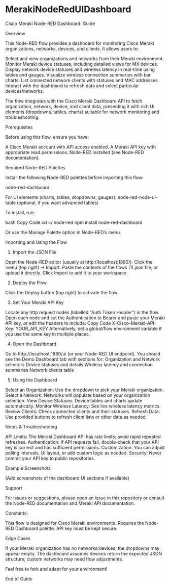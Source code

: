 # MerakiNodeRedUIDashboard

Cisco Meraki Node-RED Dashboard: Guide

Overview

This Node-RED flow provides a dashboard for monitoring Cisco Meraki organizations, networks, devices, and clients. It allows users to:


Select and view organizations and networks from their Meraki environment.
Monitor Meraki device statuses, including detailed views for MX devices.
Display network device statuses and wireless latency in real-time using tables and gauges.
Visualize wireless connection summaries with bar charts.
List connected network clients with statuses and MAC addresses.
Interact with the dashboard to refresh data and select particular devices/networks.

The flow integrates with the Cisco Meraki Dashboard API to fetch organization, network, device, and client data, presenting it with rich UI elements (dropdowns, tables, charts) suitable for network monitoring and troubleshooting.



Prerequisites

Before using this flow, ensure you have:


A Cisco Meraki account with API access enabled.
A Meraki API key with appropriate read permissions.
Node-RED installed (see Node-RED documentation).


Required Node-RED Palettes

Install the following Node-RED palettes before importing this flow:


node-red-dashboard

For UI elements (charts, tables, dropdowns, gauges).
node-red-node-ui-table
 (optional, if you want advanced tables)

To install, run:


bash
Copy Code
cd ~/.node-red
npm install node-red-dashboard

Or use the Manage Palette option in Node-RED’s menu.



Importing and Using the Flow

1. Import the JSON File

Open the Node-RED editor (usually at http://localhost:1880/).
Click the menu (top right) → Import.
Paste the contents of the flows (1).json file, or upload it directly.
Click Import to add it to your workspace.

2. Deploy the Flow

Click the Deploy button (top right) to activate the flow.

3. Set Your Meraki API Key

Locate any http request nodes (labelled "Auth Token Header") in the flow.
Open each node and set the Authentication to Bearer and paste your Meraki API key, or edit the headers to include:
Copy Code
X-Cisco-Meraki-API-Key: YOUR_API_KEY
Alternatively, set a global/flow environment variable if you use the same key in multiple places.

4. Open the Dashboard

Go to http://localhost:1880/ui (or your Node-RED UI endpoint).
You should see the Demo Dashboard tab with sections for:
Organization and Network selectors
Device statuses and details
Wireless latency and connection summaries
Network clients table

5. Using the Dashboard

Select an Organization: Use the dropdown to pick your Meraki organization.
Select a Network: Networks will populate based on your organization selection.
View Device Statuses: Device tables and charts update automatically.
Monitor Wireless Latency: See live wireless latency metrics.
Review Clients: Check connected clients and their statuses.
Refresh Data: Use provided buttons to refresh client lists or other data as needed.


Notes & Troubleshooting

API Limits: The Meraki Dashboard API has rate limits; avoid rapid repeated refreshes.
Authentication: If API requests fail, double-check that your API key is correct and has sufficient permissions.
Customization: You can adjust polling intervals, UI layout, or add custom logic as needed.
Security: Never commit your API key to public repositories.


Example Screenshots


(Add screenshots of the dashboard UI sections if available)




Support

For issues or suggestions, please open an issue in this repository or consult the Node-RED documentation and Meraki API documentation.



Constants:


This flow is designed for Cisco Meraki environments.
Requires the Node-RED Dashboard palette.
API key must be kept secure.


Edge Cases

If your Meraki organization has no networks/devices, the dropdowns may appear empty.
The dashboard assumes devices return the expected JSON structure; custom networks may need flow adjustments.


Feel free to fork and adapt for your environment!



End of Guide
